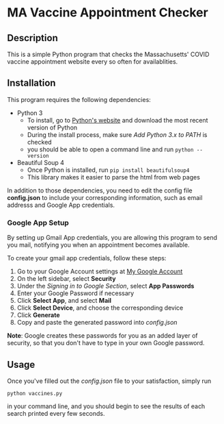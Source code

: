 # MA Vaccine Appointment Checker

## Description

This is a simple Python program that checks the Massachusetts' COVID vaccine appointment website every so often for availablities.

## Installation

This program requires the following dependencies:

- Python 3
  - To install, go to [Python's website](https://www.python.org/downloads/) and download the most recent version of Python
  - During the install process, make sure *Add Python 3.x to PATH* is checked
  - you should be able to open a command line and run ```python --version```
- Beautiful Soup 4
  - Once Python is installed, run ```pip install beautifulsoup4```
  - This library makes it easier to parse the html from web pages

In addition to those dependencies, you need to edit the config file **config.json** to include your corresponding information, such as email addresss and Google App credentials.

### Google App Setup

By setting up Gmail App credentials, you are allowing this program to send you mail, notifying you when an appointment becomes available.

To create your gmail app credentials, follow these steps:

1. Go to your Google Account settings at [My Google Account](https://myaccount.google.com/)
2. On the left sidebar, select **Security**
3. Under the *Signing in to Google Section*, select **App Passwords**
4. Enter your Google Password if necessary
5. Click **Select App**, and select **Mail**
6. Click **Select Device**, and choose the corresponding device
7. Click **Generate**
8. Copy and paste the generated password into *config.json*

**Note**: Google creates these passwords for you as an added layer of security, so that you don't have to type in your own Google password.

## Usage

Once you've filled out the *config.json* file to your satisfaction, simply run

```python vaccines.py``` 

in your command line, and you should begin to see the results of each search printed every few seconds.

